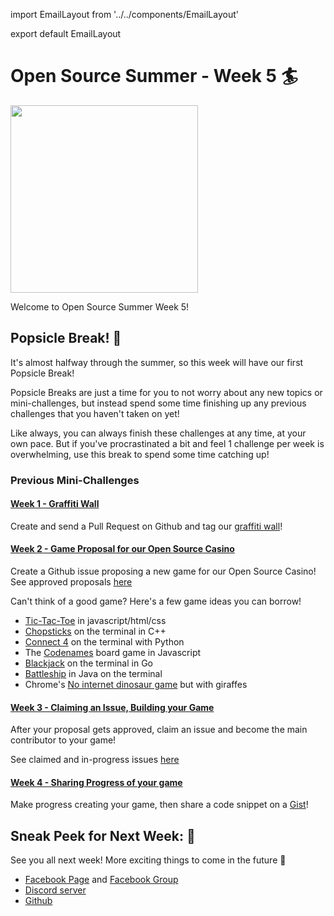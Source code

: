 import EmailLayout from '../../components/EmailLayout'

export default EmailLayout


# Open Source Summer - Week 5 🏄

<img 
     width="300"
     src="https://cdn.glitch.com/f9b645b2-a6c3-46c9-89f0-ab2b06b578ae%2Foctocat.png?v=1564544650208"
/>


Welcome to Open Source Summer Week 5!


## Popsicle Break! 🍨

It's almost halfway through the summer, so this week will have our first Popsicle Break! 

Popsicle Breaks are just a time for you to not worry about any new topics or mini-challenges, but instead spend some time finishing up any previous challenges that you haven't taken on yet!

Like always, you can always finish these challenges at any time, at your own pace. But if you've procrastinated a bit and feel 1 challenge per week is overwhelming, use this break to spend some time catching up!


### Previous Mini-Challenges

#### [Week 1 - Graffiti Wall](https://os-ucsd-summer.glitch.me/emails/week1)

Create and send a Pull Request on Github and tag our [graffiti wall](https://os-ucsd.github.io/graffiti-wall)!


#### [Week 2 - Game Proposal for our Open Source Casino](https://os-ucsd.github.io/OSS-Week2.html)

Create a Github issue proposing a new game for our Open Source Casino! See approved proposals [here](https://github.com/os-ucsd/casino/issues?q=is%3Aissue+label%3A%22SEAL+of+approval%22)

Can't think of a good game? Here's a few game ideas you can borrow!

  - [Tic-Tac-Toe](https://en.wikipedia.org/wiki/Tic-tac-toe) in javascript/html/css
  - [Chopsticks](https://en.wikipedia.org/wiki/Chopsticks_(hand_game)) on the terminal in C++
  - [Connect 4](https://en.wikipedia.org/wiki/Connect_Four) on the terminal with Python 
  - The [Codenames](https://en.wikipedia.org/wiki/Codenames_(board_game)) board game in Javascript
  - [Blackjack](https://en.wikipedia.org/wiki/Blackjack) on the terminal in Go
  - [Battleship](https://en.wikipedia.org/wiki/Battleship_(game)) in Java on the terminal
  - Chrome's [No internet dinosaur game](https://github.com/wayou/t-rex-runner) but with giraffes



#### [Week 3 - Claiming an Issue, Building your Game](https://os-ucsd-summer.glitch.me/emails/week3)

After your proposal gets approved, claim an issue and become the main contributor to your game!

See claimed and in-progress issues [here](https://github.com/os-ucsd/casino/issues?q=is%3Aissue+label%3A%22%F0%9F%9A%A7+In+progress%22)



#### [Week 4 - Sharing Progress of your game](https://os-ucsd-summer.glitch.me/emails/week4)


Make progress creating your game, then share a code snippet on a [Gist](https://gist.github.com)! 



## Sneak Peek for Next Week: 🔁 


See you all next week! More exciting things to come in the future 🚀 

- [Facebook Page](https://www.facebook.com/OpenSourceUCSD/) and [Facebook Group](https://www.facebook.com/groups/OpenSourceUCSD/)
- [Discord server](https://discord.gg/EBx4pw)
- [Github](https://github.com/os-ucsd)
